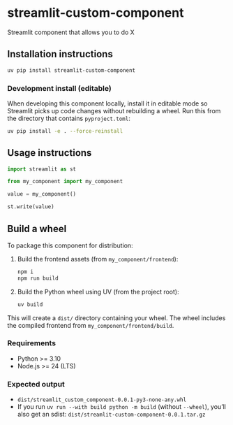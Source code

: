 # streamlit-custom-component

Streamlit component that allows you to do X

## Installation instructions

```sh
uv pip install streamlit-custom-component
```

### Development install (editable)

When developing this component locally, install it in editable mode so Streamlit picks up code changes without rebuilding a wheel. Run this from the directory that contains `pyproject.toml`:

```sh
uv pip install -e . --force-reinstall
```

## Usage instructions

```python
import streamlit as st

from my_component import my_component

value = my_component()

st.write(value)
```

## Build a wheel

To package this component for distribution:

1. Build the frontend assets (from `my_component/frontend`):

   ```sh
   npm i
   npm run build
   ```

2. Build the Python wheel using UV (from the project root):
   ```sh
   uv build
   ```

This will create a `dist/` directory containing your wheel. The wheel includes the compiled frontend from `my_component/frontend/build`.

### Requirements

- Python >= 3.10
- Node.js >= 24 (LTS)

### Expected output

- `dist/streamlit_custom_component-0.0.1-py3-none-any.whl`
- If you run `uv run --with build python -m build` (without `--wheel`), you’ll also get an sdist: `dist/streamlit-custom-component-0.0.1.tar.gz`

